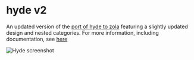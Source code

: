 # hyde v2
An updated version of the [port of hyde to zola](https://github.com/Keats/hyde) featuring a slightly updated design and nested categories.
For more information, including documentation, see [here](https://github.com/Keats/hyde)

![Hyde screenshot](https://i.imgur.com/73G5bJV.png)
